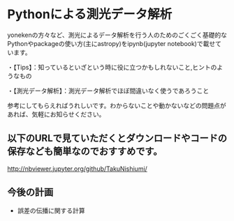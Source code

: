 # Pythonによる測光データ解析
yonekenの方々など、測光によるデータ解析を行う人のためのごくごく基礎的なPythonやpackageの使い方(主にastropy)をipynb(jupyter notebook)で載せています。

・【Tips】：知っているといざという時に役に立つかもしれないこと,ヒントのようなもの

・【測光データ解析】：測光データ解析でほぼ間違いなく使うであろうこと
 
参考にしてもらえればうれしいです。わからないことや動かないなどの問題点があれば、気軽にお知らせください。

## 以下のURLで見ていただくとダウンロードやコードの保存なども簡単なのでおすすめです。
http://nbviewer.jupyter.org/github/TakuNishiumi/


## 今後の計画
* 誤差の伝播に関する計算

